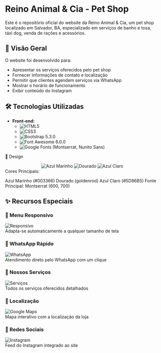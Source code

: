 # Reino Animal & Cia - Pet Shop

Este é o repositório oficial do website da Reino Animal & Cia, um pet shop localizado em Salvador, BA, especializado em serviços de banho e tosa, táxi dog, venda de rações e acessórios.

## 📌 Visão Geral

O website foi desenvolvido para:
- Apresentar os serviços oferecidos pelo pet shop
- Fornecer informações de contato e localização
- Permitir que clientes agendem serviços via WhatsApp
- Mostrar o horário de funcionamento
- Exibir conteúdo do Instagram

## 🛠 Tecnologias Utilizadas

- **Front-end:**
  - ![HTML5](https://img.shields.io/badge/HTML5-E34F26?style=flat-square&logo=html5&logoColor=white)
  - ![CSS3](https://img.shields.io/badge/CSS3-1572B6?style=flat-square&logo=css3&logoColor=white)
  - ![Bootstrap](https://img.shields.io/badge/Bootstrap-563D7C?style=flat-square&logo=bootstrap&logoColor=white) 5.3.0
  - ![Font Awesome](https://img.shields.io/badge/Font_Awesome-339AF0?style=flat-square&logo=fontawesome&logoColor=white) 6.0.0
  - ![Google Fonts](https://img.shields.io/badge/Google_Fonts-4285F4?style=flat-square&logo=google-fonts&logoColor=white) (Montserrat, Nunito Sans)

🎨 Design
<div align="center"> <img src="https://img.shields.io/badge/Color-003366?style=flat-square&logoColor=white" alt="Azul Marinho"> <img src="https://img.shields.io/badge/Color-goldenrod?style=flat-square" alt="Dourado"> <img src="https://img.shields.io/badge/Color-5D86B5?style=flat-square&logoColor=white" alt="Azul Claro"> </div>
Cores Principais:

Azul Marinho (#003366)
Dourado (goldenrod)
Azul Claro (#5D86B5)
Fonte Principal: Montserrat (600, 700)

## ✨ Recursos Especiais

<div align="left">

### 📱 Menu Responsivo
![Responsivo](https://img.shields.io/badge/Responsivo-Sim-success?style=flat-square&logo=responsive-design&logoColor=white)  
Adapta-se automaticamente a qualquer tamanho de tela

### 💬 WhatsApp Rápido
![WhatsApp](https://img.shields.io/badge/WhatsApp-Botão_Flutuante-25D366?style=flat-square&logo=whatsapp&logoColor=white)  
Atendimento direto pelo WhatsApp com um clique

### 🛁 Nossos Serviços
![Serviços](https://img.shields.io/badge/Serviços-Completo-FFA500?style=flat-square&logo=services&logoColor=white)  
Todos os serviços oferecidos detalhados

### 📍 Localização
![Google Maps](https://img.shields.io/badge/Google_Maps-Interativo-4285F4?style=flat-square&logo=google-maps&logoColor=white)  
Mapa interativo com a localização da loja

### 📸 Redes Sociais
![Instagram](https://img.shields.io/badge/Instagram-Feed-E4405F?style=flat-square&logo=instagram&logoColor=white)  
Feed do Instagram integrado ao site

</div>

